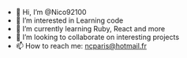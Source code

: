 - 👋 Hi, I’m @Nico92100
- 👀 I’m interested in Learning code
- 🌱 I’m currently learning Ruby, React and more
- 💞️ I’m looking to collaborate on interesting projects
- 📫 How to reach me: ncparis@hotmail.fr

<!---
Nico92100/Nico92100 is a ✨ special ✨ repository because its `README.md` (this file) appears on your GitHub profile.
You can click the Preview link to take a look at your changes.
--->
